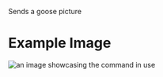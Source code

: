 Sends a goose picture

# Example Image

![an image showcasing the command in use](/static/images/commands/goldexperience/gold%20experience%20goose.png)